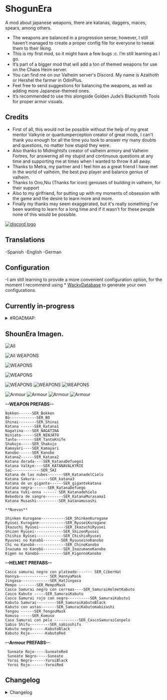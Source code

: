 # ShogunEra
A mod about japanese weapons, there are katanas, daggers, maces, spears, among others.

* The weapons are balanced in a progression sense; however, I still haven’t managed to create a proper config file for everyone to tweak them to their liking.
* This is my first mod, so it might have a few bugs :c. I’m still learning as I go.
* It’s part of a bigger mod that will add a ton of themed weapons for use on the Chaos Heim server.
* You can find me on our Valheim server's Discord. My name is Azathoth or Hershel the farmer in OdinPlus.
* Feel free to send suggestions for balancing the weapons, as well as adding more Japanese-themed ones.
* It’s recommended to use this alongside Golden Jude’s Blacksmith Tools for proper armor visuals.
 
## Credits
* First of all, this would not be possible without the help of my great mentor Valkyrie or quantumperception creator of great mods, I can't thank you enough for all the time you took to answer my many doubts and questions, no matter how stupid they were.
* Also thanks to Midnightsfx creator of valheim armory and Valheim Fortres, for answering all my stupid and continuous questions at any time and supporting me at times when I wanted to throw it all away.
* Thanks to Metra, my partner and I feel him as a great friend I have met in the world of valheim, the best pvp player and balance genius of valheim.
* Thanks to Ono,Niu (Thanks for icon) geniuses of building in valheim, for their support
* Also to my girlfriend, for putting up with my moments of obsession with the game and the desire to learn more and more.
* Finally my thanks may seem exaggerated, but it's really something I've been wanting to learn for a long time and if it wasn't for these people none of this would be possible. 


[![discord logo](https://i.imgur.com/uE6umQE.png)](https://discord.gg/Mj9y2w6w2B)

## Translations
-Spanish
-English
-German

## Configuration
-I am still learning to provide a more convenient configuration option, for the moment I recommend using * [WackyDatabase](https://valheim.thunderstore.io/package/WackyMole/WackysDatabase/) to generate your own configurations.

## Currently in-progress
<details>
  <summary>#ROADMAP:</summary>
  
  * Working on implementing bows and throwing weapons, such as kunais and shurikens. 
  * <p>Elaborate a progressive balance for weapons, as well as their damage and the resources they ask for<p>
  * Configure helmets by era 
  * Add more armors with their respective recipes, resistances, and effects  
  

</details>

## ShounEra Imagen.

 ![All ](https://i.imgur.com/LvWeXGY.png)

 ![All WEAPONS](https://i.imgur.com/ax1fPOd.png)

 ![WEAPONS](https://i.imgur.com/GDIcYs5.png)

 ![WEAPONS](https://i.imgur.com/XeXGyLh.png)

 ![WEAPONS](https://i.imgur.com/RHeahf7.png)
 ![WEAPONS](https://i.imgur.com/NYuNsXu.png)
 ![WEAPONS](https://i.imgur.com/gdfyhx8.png)

 ![Armour](https://i.imgur.com/QHlapY7.png)
 ![Armour](https://i.imgur.com/bX7dllS.png)
 ![Armour](https://i.imgur.com/8GWSEkc.png)
 ![Armour](https://i.imgur.com/RelgRVN.png)




**--WEAPON PREFABS--**
```
Bokken------SER_Bokken
Bō------------SER_BO
Shinai--------SER_Shinai
Katana ------SER_Katana1
Nagatina----SER_NAGATINA
Ninjato------SER_NINJATO
Tanto--------SER_TantoKnife
Shakujo-----SER_Shakujo
Kamayari----SER_Kamayari
Kanobo------SER_Kanobo
Katana2------SER_Katana2
Katana dorada----SER_KatanaDefuego1
Katana Valkye----SER_KATANAVALKYRIE
Sai-------------SER_SAI
Katana de las nubes-------SER_KatanadelCielo
Katana Sakura-------SER_katana3
Katana de un gigante------SER_gigantekatana
Katana negra-------SER_KatanaDefuego
Katana Yuki-onna ------ SER_Katanadehielo
Bebedora de sangre--------SER_KatanaMurasama1
Katana Musashi----------SER_katanamusashi

**Nuevas**

Shinken Kurogane-----------SER_ShinkenKurogane
Ryūsei Kurogane------------SER_RyuseiKurogane
Ikazuchi Ryūsei------------SER_IkazuchiRyusei
Shizen Ryūsei-------------SER_ShizenRyusei
Chishio Ryūsei------------SER_ChishioRyusei
Ryuusei no Kanabō--------SER_RyuuseinoKanobo
Chi no Kanobō--------------SER_ChinoKanobo
Inazuma no Kanobō---------SER_InazumanoKanobo
Kigen no Kanobō-----------SER_KigennoKanobo

```

**--HELMET PREFABS--**
```
Casco samurai negro con plateado------- SER_CiberHat
Hannya------------- SER_HannyaMask
Jingasa-------------SER_HatJingasa 
Mempo --------SER_MempoMask 
Casco Samurai negro con correas----SER_SamuraiHelmetKabuto 
Casco Kabuto -----SER_SamuraiKabuto 
Casco Samurai rojo con negro----------SER_SamuraiKabuto1 
Kabuto Samurai---------SER_SamuraiKabutoBlack 
Kabuto con astas-------SER_SamuraiKabutomabizashi 
Tengou ------SER_TengouMask
Komuso -----SER_Komuso
Caso Samurai con pelo -----------SER_CascoSamuraiConpelo
Sabio Shifu---------SER_sabioshifu
Kabuto negro------KabutoBlack
Kabuto Rojo-------KabutoRed
```
**--Armour PREFABS--**
```
 Suneate Rojo-----SuneateRed
 Suneate Negro-----Suneate
 Yoroi Negro------YoroiBlack
 Yoroi Rojo-------YoroiRed 
```

## Changelog

<details>
  <summary>Changelog</summary>

  <summary>1.0.4</summary>
  
  - Se agregaron 1 armadura ninja, 2 mascaras y cascos, 5 katanas (ashland tier) 4 kanobos (ashland tier)
  - Se cambiaron los requisitos de crafting de algunas armas (reubicadas en la forja)
  - Se agregaron 1 armadura de Ronin y de Hakama 
  - Aun falta configurar y asignar un tier con un sentido de progreso a las armaduras 
  - Added 1 ninja armor, 2 masks and helmets, 5 katanas (ashland tier) 4 kanobos (ashland tier)
  - Changed crafting requirements of some weapons (relocated to the forge)
  - Added 1 Ronin armor and 1 Hakama armor 
  - Still need to configure and assign a tier with a sense of progress to armors 
  

  <summary>1.0.3</summary>

  - Added English translations and corrected the Spanish ones.
  - 4 new helmets and 2 armors were added (without assigning an era, damage, or description).

  <summary>1.0.2</summary>

  - Updated for Ashland.
  - Added language settings; English and German added (credits to Blubbson)
  - Some visual effects were added to the weapons.

  <summary>1.0.1</summary>

  - Added katana recipes and a sense of progress with corresponding damage.
  - Added oriental themed helmets and masks
  - Updated the prefabs of each weapon and mask
  ```



